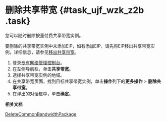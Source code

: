 # 删除共享带宽 {#task_ujf_wzk_z2b .task}

您可以随时删除按量付费共享带宽实例。

要删除的共享带宽实例中未添加EIP，如有添加EIP，请先将EIP移出共享带宽实例。详细信息，请参见[移出共享带宽](intl.zh-CN/用户指南/管理添加的EIP/移出共享带宽.md#)。

1.  登录[专有网络管理控制台](https://vpcnext.console.aliyun.com)。
2.  在左侧导航栏，单击**共享带宽**。
3.  选择共享带宽实例的地域。
4.  在共享带宽页面，找到目标共享带宽实例，单击**操作**列下的**更多操作** \> **删除共享带宽**。
5.  在弹出的对话框中，单击**确定**。

**相关文档**  


[DeleteCommonBandwidthPackage](../../../../intl.zh-CN/API参考/共享带宽/DeleteCommonBandwidthPackage.md#)

